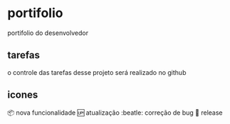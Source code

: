 # portifolio
portifolio do desenvolvedor

## tarefas

o controle das tarefas desse projeto será realizado no github

## icones

:package: nova funcionalidade
:up: atualização 
:beatle: correção de bug
:checkered_flag: release